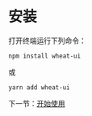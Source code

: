 # 安装

打开终端运行下列命令：

```
npm install wheat-ui
```

或

```
yarn add wheat-ui
```

下一节：[开始使用](#/doc/get-started)